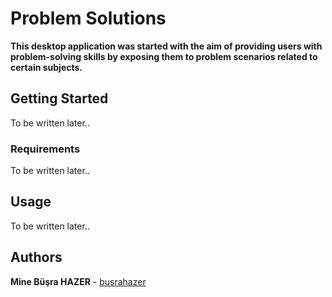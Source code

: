 # Problem Solutions

**This desktop application was started with the aim of providing users with problem-solving skills by exposing them to problem scenarios related to certain subjects.**

## Getting Started

To be written later..

### Requirements

To be written later..

## Usage

To be written later..

## Authors

**Mine Büşra HAZER** - [busrahazer](https://github.com/busrahazer)
